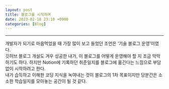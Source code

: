 ```yaml
---
layout: post
title: 블로그를 시작하며
date: 2023-02-18 23:10 +0900
categories: [Blog]
---
```


---
개발자가 되기로 마음먹었을 때 가장 많이 보고 들었던 조언은 ‘기술 블로그 운영’이였다.  
깃허브 블로그 개설도 겨우 성공한 내가, 이 블로그를 어떻게 운영해야 할 지 조금 막막하기도 하다. 하지만 Notion에 기록하던 취준일지를 블로그에 옮긴다는 느낌으로 부담없이 시작하려고 한다.  
내가 습득하고 이해한 코딩 지식을 녹여내는 것이 블로그의 1차 목표이지만 당분간은 소소한 학습일지를 모아놓는 공간이 될 것 같다.